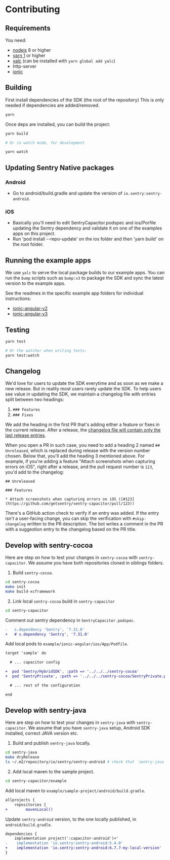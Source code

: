 # Contributing

## Requirements

You need:

- [nodejs](https://nodejs.org/en/download/) 8 or higher
- [yarn 1](https://classic.yarnpkg.com/lang/en/docs/install) or higher
- [yalc](https://github.com/wclr/yalc) (can be installed with `yarn global add yalc`)
- http-server
- [ionic](https://ionicframework.com/docs/intro/cli)

## Building

First install dependencies of the SDK (the root of the repository)
This is only needed if dependencies are added/removed.

```sh
yarn
```

Once deps are installed, you can build the project:

```sh
yarn build

# Or in watch mode, for development

yarn watch
```

## Updating Sentry Native packages

### Android

- Go to android/build.gradle and update the version of `io.sentry:sentry-android`.

### iOS

- Basically you'll need to edit SentryCapacitor.podspec and ios/Porfile updating the Sentry dependency and validate it on one of the examples apps on this project.
- Run 'pod install --repo-update' on the ios folder and then 'yarn build' on the root folder.

## Running the example apps

We use `yalc` to serve the local package builds to our example apps. You can run the `bump` scripts such as `bump:v3` to package the SDK and sync the latest version to the example apps.

See the readmes in the specific example app folders for individual instructions:

- [ionic-angular-v2](example/ionic-angular-v2/README.md)
- [ionic-angular-v3](example/ionic-angular/README.md)

## Testing

```sh
yarn test

# Or the watcher when writing tests:
yarn test:watch
```

## Changelog

We'd love for users to update the SDK everytime and as soon as we make a new release. But in reality most users rarely update the SDK.
To help users see value in updating the SDK, we maintain a changelog file with entries split between two headings:

1. `### Features`
2. `### Fixes`

We add the heading in the first PR that's adding either a feature or fixes in the current release.
After a release, the [changelog file will contain only the last release entries](https://github.com/getsentry/sentry-capacitor/blob/main/CHANGELOG.md).

When you open a PR in such case, you need to add a heading 2 named `## Unreleased`, which is replaced during release with the version number chosen.
Below that, you'll add the heading 3 mentioned above. For example, if you're adding a feature "Attach screenshots when capturing errors on iOS", right after a release, and the pull request number is `123`, you'd add to the changelog:

```
## Unreleased

### Features

* Attach screenshots when capturing errors on iOS ([#123](https://github.com/getsentry/sentry-capacitor/pull/123))
```

There's a GitHub action check to verify if an entry was added. If the entry isn't a user-facing change, you can skip the verification with `#skip-changelog` written to the PR description. The bot writes a comment in the PR with a suggestion entry to the changelog based on the PR title.

## Develop with sentry-cocoa

Here are step on how to test your changes in `sentry-cocoa` with `sentry-capacitor`. We assume you have both repositories cloned in siblings folders.

1. Build `sentry-cocoa`.

```sh
cd sentry-cocoa
make init
make build-xcframework
```

2. Link local `sentry-cocoa` build in `sentry-capacitor`

```sh
cd sentry-capacitor
```

Comment out sentry dependency in `SentryCapacitor.podspec`.

```diff
-   s.dependency 'Sentry', '7.31.0'
+   # s.dependency 'Sentry', '7.31.0'
```

Add local pods to `example/ionic-angular/ios/App/Podfile`.

```diff
target 'sample' do

  # ... capacitor config

+  pod 'Sentry/HybridSDK', :path => '../../../sentry-cocoa'
+  pod 'SentryPrivate', :path => '../../../sentry-cocoa/SentryPrivate.podspec'

  # ... rest of the configuration

end
```

## Develop with sentry-java

Here are step on how to test your changes in `sentry-java` with `sentry-capacitor`. We assume that you have `sentry-java` setup, Android SDK installed, correct JAVA version etc.

1. Build and publish `sentry-java` locally.

```sh
cd sentry-java
make dryRelease
ls ~/.m2/repository/io/sentry/sentry-android # check that `sentry-java` was published
```

2. Add local maven to the sample project.

```sh
cd sentry-capacitor/example
```

Add local maven to `example/sample-project/android/build.gradle`.

```diff
allprojects {
    repositories {
+        mavenLocal()
```

Update `sentry-android` version, to the one locally published, in `android/build.gradle`.

```diff
dependencies {
    implementation project(':capacitor-android')+'
-    implementation 'io.sentry:sentry-android:5.4.0'
+    implementation 'io.sentry:sentry-android:6.7.7-my-local-version'
}
```
